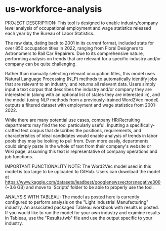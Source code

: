 # us-workforce-analysis
PROJECT DESCRIPTION:
This tool is designed to enable industry/company level analysis of occupational employment and wage statistics released each year by the Bureau of Labor Statistics.

The raw data, dating back to 2001 in its current format, included stats for over 850 occupation titles in 2022, ranging from Floral Designers to Astronomers to Rail Car Repairers. Due to its comprehensive nature, performing analysis on trends that are relevant for a specific industry and/or company can be quite challenging. 

Rather than manually selecting relevant occupation titles, this model uses Natural Language Processing (NLP) methods to automatically identify jobs that are relevant to an industry, and returns all relevant data. Users simply input a text corpus that describes the industry and/or company they are interested in (along with an optional list of states they are interested in), and the model (using NLP methods from a previously-trained Word2Vec model) outputs a filtered dataset with employment and wage statistics from 2001-2022. 

While there are many potential use cases, company HR/Recruiting departments may find the tool particularly useful. Inputting a specifically-crafted text corpus that describes the positions, requirements, and characteristics of ideal candidates would enable analysis of trends in labor pools they may be looking to pull from. Even more easily, departments could simply paste in the whole of text from their company's website or Wiki page, assuming this text is representative of company operations and job functions. 

IMPORTANT FUNCTIONALITY NOTE: 
The Word2Vec model used in this model is too large to be uploaded to GitHub. Users can download the model at https://www.kaggle.com/datasets/leadbest/googlenewsvectorsnegative300 (~3.6 GB) and move to 'Scripts' folder to be able to properly use the tool.

ANALYSIS WITH TABLEAU:
The model as posted here is currently configured to perform analysis on the "Light Industrial Manufacturing" industry. An associated packaged Tableau workbook with results is posted. If you would like to run the model for your own industry and examine results in Tableau, use the "Results.twb" file and use the output specific to your industry.
